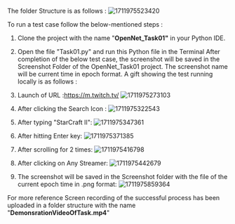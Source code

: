 The folder Structure is as follows : 
![1711975523420](https://github.com/IngaleUrvashi/OpenNetTask01/assets/165666146/e470d186-3d16-460d-9152-b2947b45b5f6)

To run a test case follow the below-mentioned steps :
1)  Clone the project with the name "**OpenNet_Task01"**   in your Python IDE. 
2)  Open the file "Task01.py" and run this Python file in the Terminal
After completion of the below test case, the screenshot will be saved in the Screenshot Folder of the OpenNet_Task01 project. The screenshot name will be current time in epoch format. 
A gift showing the test running locally is as follows :
1) Launch of URL :https://m.twitch.tv/ ![1711975273103](https://github.com/IngaleUrvashi/OpenNetTask01/assets/165666146/892b5b63-fc17-4025-bbdf-d40d762b492b)

2) After clicking the Search Icon : ![1711975322543](https://github.com/IngaleUrvashi/OpenNetTask01/assets/165666146/8f565e2a-e004-4f7c-892a-ed1aff5f24a3)

3) After typing "StarCraft II": ![1711975347361](https://github.com/IngaleUrvashi/OpenNetTask01/assets/165666146/50d763df-9d4a-45e0-8efb-f53a6bf12506)

4) After hitting Enter key: ![1711975371385](https://github.com/IngaleUrvashi/OpenNetTask01/assets/165666146/6c361a0b-e79b-41d7-bbb4-318afeb19a21)

5) After scrolling for 2 times: ![1711975416798](https://github.com/IngaleUrvashi/OpenNetTask01/assets/165666146/36f40fd3-ac45-4f7e-80a9-cf00ad95aea4)

6) After clicking on Any Streamer: ![1711975442679](https://github.com/IngaleUrvashi/OpenNetTask01/assets/165666146/a0f7d88d-f5a0-4a37-aabb-315cbf98225d)

7) The screenshot will be saved in the Screenshot folder with the file of the current epoch time in .png format: ![1711975859364](https://github.com/IngaleUrvashi/OpenNetTask01/assets/165666146/f37c7c4b-42c4-4ae9-a1d2-e1bea52f0082)


For more reference Screen recording of the successful process has been uploaded in a folder structure with the name "**DemonsrationVideoOfTask.mp4**"



